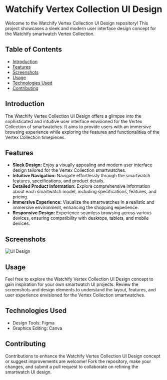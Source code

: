 # Watchify Vertex Collection UI Design

Welcome to the Watchify Vertex Collection UI Design repository! This project showcases a sleek and modern user interface design concept for the Watchify smartwatch Vertex Collection.

## Table of Contents

- [Introduction](#introduction)
- [Features](#features)
- [Screenshots](#screenshots)
- [Usage](#usage)
- [Technologies Used](#technologies-used)
- [Contributing](#contributing)

## Introduction

The Watchify Vertex Collection UI Design offers a glimpse into the sophisticated and intuitive user interface envisioned for the Vertex Collection of smartwatches. It aims to provide users with an immersive browsing experience while exploring the features and functionalities of the Vertex Collection timepieces.

## Features

- **Sleek Design:** Enjoy a visually appealing and modern user interface design tailored for the Vertex Collection smartwatches.
- **Intuitive Navigation:** Navigate effortlessly through the smartwatch features, specifications, and product details.
- **Detailed Product Information:** Explore comprehensive information about each smartwatch model, including specifications, features, and pricing.
- **Immersive Experience:** Visualize the smartwatches in a realistic and immersive environment, enhancing the shopping experience.
- **Responsive Design:** Experience seamless browsing across various devices, ensuring compatibility with desktops, tablets, and mobile devices.

## Screenshots

![UI Design](https://github.com/Jeevannaik66/Watchify-vertex-collection-UI-design/assets/117274229/111a24e1-583a-4706-9146-00a27805b2b4)

## Usage

Feel free to explore the Watchify Vertex Collection UI Design concept to gain inspiration for your own smartwatch UI projects. Review the screenshots and design elements to understand the layout, features, and user experience envisioned for the Vertex Collection smartwatches.

## Technologies Used

- Design Tools: Figma
- Graphics Editing: Canva

## Contributing

Contributions to enhance the Watchify Vertex Collection UI Design concept or suggest improvements are welcome! Fork the repository, make your changes, and submit a pull request to collaborate on refining the smartwatch UI design.
